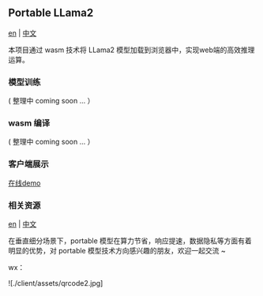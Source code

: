## Portable LLama2

[en](./README.md) | [中文](./docs/README_cn.md) 


本项目通过 wasm 技术将 LLama2 模型加载到浏览器中，实现web端的高效推理运算。

### 模型训练

( 整理中 coming soon ... ）

### wasm 编译

( 整理中 coming soon ... ）


### 客户端展示



[在线demo](https://hku.github.io/pages/portable-llama2/)


### 相关资源

[en](./README.md) | [中文](./docs/README_cn.md)


在垂直细分场景下，portable 模型在算力节省，响应提速，数据隐私等方面有着明显的优势，对 portable 模型技术方向感兴趣的朋友，欢迎一起交流 ~

wx：

![./client/assets/qrcode2.jpg]






